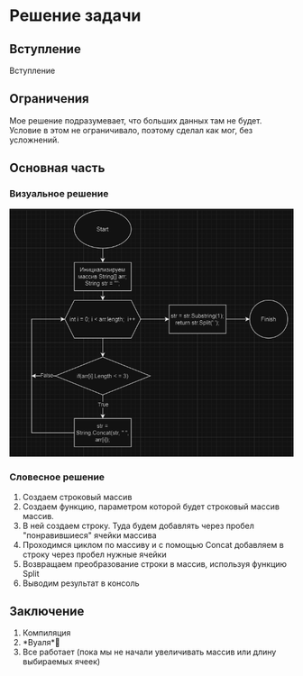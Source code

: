 # Решение задачи

## Вступление
Вступление

## Ограничения
Мое решение подразумевает, что больших данных там не будет. Условие в этом не ограничивало, поэтому сделал как мог, без усложнений.

## Основная часть

### Визуальное решение
![Решение](Plan.png)

### Словесное решение
1. Создаем строковый массив
2. Создаем функцию, параметром которой будет строковый массив массив.
3. В ней создаем строку. Туда будем добавлять через пробел "понравившиеся" ячейки массива
4. Проходимся циклом по массиву и с помощью Concat добавляем в строку через пробел нужные ячейки
5. Возвращаем преобразование строки в массив, используя функцию Split
6. Выводим результат в консоль

## Заключение
1. Компиляция
2. \*Вуаля\*🎇
3. Все работает (пока мы не начали увеличивать массив или длину выбираемых ячеек)